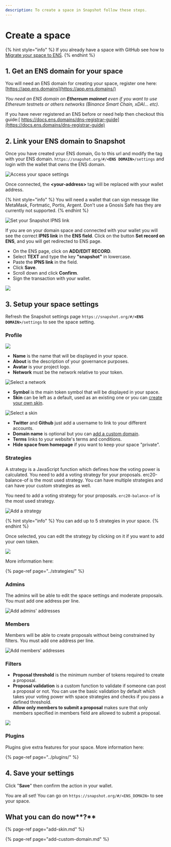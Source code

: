 ```yaml
---
description: To create a space in Snapshot follow these steps.
---
```


# Create a space

{% hint style="info" %}
If you already have a space with GitHub see how to [Migrate your space to ENS](https://docs.snapshot.page/spaces/migrate).
{% endhint %}

## 1. Get an ENS domain for your space

You will need an ENS domain for creating your space, register one here:  
[https://app.ens.domains](https://app.ens.domains/)

_You need an ENS domain on **Ethereum mainnet** even if you want to use Ethereum testnets or others networks \(Binance Smart Chain, xDAI... etc\)._

If you have never registered an ENS before or need help then checkout this guide:[ https://docs.ens.domains/dns-registrar-guide](https://docs.ens.domains/dns-registrar-guide)

## 2. Link your ENS domain to Snapshot

Once you have created your ENS domain, Go to this url and modify the tag with your ENS domain. `https://snapshot.org/#/`**`<ENS DOMAIN>`**`/settings` and login with the wallet that owns the ENS domain.

![Access your space settings](../.gitbook/assets/access-to-your-space-settings.png)

Once connected, the **&lt;your-address&gt;** tag will be replaced with your wallet address.

{% hint style="info" %}
You will need a wallet that can sign message like MetaMask, Fortmatic, Portis, Argent. Don't use a Gnosis Safe has they are currently not supported.
{% endhint %}

![Set your Snapshot IPNS link](../.gitbook/assets/set-your-ipns-link.png)

If you are on your domain space and connected with your wallet you will see the correct **IPNS link** in the **ENS field**. Click on the button **Set record on ENS**, and you will get redirected to ENS page.

* On the ENS page, click on **ADD/EDIT RECORD**.
* Select **TEXT** and type the key **"snapshot"** in lowercase.
* Paste the **IPNS link** in the field.
* Click **Save**.
* Scroll down and click **Confirm**.
* Sign the transaction with your wallet.

![](../.gitbook/assets/snapshot%20%281%29.gif)

## **3. Setup your space settings**

Refresh the Snapshot settings page `https://snapshot.org/#/`**`<ENS DOMAIN>`**`/settings` to see the space setting.

### Profile

![](../.gitbook/assets/profile-settings.png)

* **Name** is the name that will be displayed in your space.
* **About** is the description of your governance purposes.
* **Avatar** is your project logo.
* **Network** must be the network relative to your token.

![Select a network](../.gitbook/assets/select-a-network.png)

* **Symbol** is the main token symbol that will be displayed in your space.
* **Skin** can be left as a default, used as an existing one or you can [create your own skin](add-skin.md).

![Select a skin](../.gitbook/assets/select-a-skin.png)

* **Twitter** and **Github** just add a username to link to your different accounts.
* **Domain name** is optional but you can [add a custom domain](add-custom-domain.md).
* **Terms** links to your website's terms and conditions.
* **Hide space from homepage** if you want to keep your space "private".

### **Strategies**

A strategy is a JavaScript function which defines how the voting power is calculated. You need to add a voting strategy for your proposals. erc20-balance-of is the most used strategy. You can have multiple strategies and can have your custom strategies as well.

You need to add a voting strategy for your proposals. `erc20-balance-of` is the most used strategy.

![Add a strategy](../.gitbook/assets/add-a-strategy.png)

{% hint style="info" %}
You can add up to 5 strategies in your space.
{% endhint %}

Once selected, you can edit the strategy by clicking on it if you want to add your own token.

![](../.gitbook/assets/edit-a-strategy.png)

More information here:

{% page-ref page="../strategies/" %}

### Admins

The admins will be able to edit the space settings and moderate proposals. You must add one address per line.

![Add admins&apos; addresses](../.gitbook/assets/add-admins-addresses.png)

### Members

Members will be able to create proposals without being constrained by filters. You must add one address per line.

![Add members&apos; addresses](../.gitbook/assets/add-members-addresses.png)

### Filters

* **Proposal threshold** is the minimum number of tokens required to create a proposal.
* **Proposal validation** is a custom function to validate if someone can post a proposal or not. You can use the basic validation by default which takes your voting power with space strategies and checks if you pass a defined threshold.
* **Allow only members to submit a proposal** makes sure that only members specified in members field are allowed to submit a proposal. 

![](../.gitbook/assets/screenshot-179-.png)

### Plugins

Plugins give extra features for your space. More information here:

{% page-ref page="../plugins/" %}

## 4. Save your settings

Click "**Save**" then confirm the action in your wallet.

You are all set! You can go on `https://snapshot.org/#/<ENS_DOMAIN>` to see your space.

## What you can do now**?**

{% page-ref page="add-skin.md" %}

{% page-ref page="add-custom-domain.md" %}

